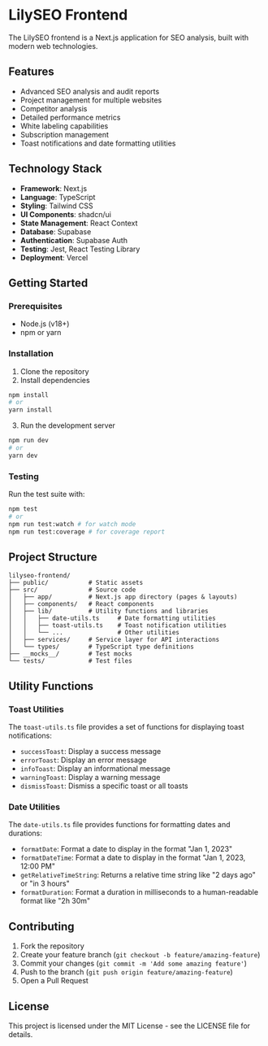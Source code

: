 # LilySEO Frontend

The LilySEO frontend is a Next.js application for SEO analysis, built with modern web technologies.

## Features

- Advanced SEO analysis and audit reports
- Project management for multiple websites
- Competitor analysis
- Detailed performance metrics
- White labeling capabilities
- Subscription management
- Toast notifications and date formatting utilities

## Technology Stack

- **Framework**: Next.js
- **Language**: TypeScript
- **Styling**: Tailwind CSS
- **UI Components**: shadcn/ui
- **State Management**: React Context
- **Database**: Supabase
- **Authentication**: Supabase Auth
- **Testing**: Jest, React Testing Library
- **Deployment**: Vercel

## Getting Started

### Prerequisites

- Node.js (v18+)
- npm or yarn

### Installation

1. Clone the repository
2. Install dependencies

```bash
npm install
# or
yarn install
```

3. Run the development server

```bash
npm run dev
# or
yarn dev
```

### Testing

Run the test suite with:

```bash
npm test
# or
npm run test:watch # for watch mode
npm run test:coverage # for coverage report
```

## Project Structure

```
lilyseo-frontend/
├── public/           # Static assets
├── src/              # Source code
│   ├── app/          # Next.js app directory (pages & layouts)
│   ├── components/   # React components
│   ├── lib/          # Utility functions and libraries
│   │   ├── date-utils.ts     # Date formatting utilities
│   │   ├── toast-utils.ts    # Toast notification utilities
│   │   └── ...               # Other utilities
│   ├── services/     # Service layer for API interactions
│   └── types/        # TypeScript type definitions
├── __mocks__/        # Test mocks
└── tests/            # Test files
```

## Utility Functions

### Toast Utilities

The `toast-utils.ts` file provides a set of functions for displaying toast notifications:

- `successToast`: Display a success message
- `errorToast`: Display an error message
- `infoToast`: Display an informational message
- `warningToast`: Display a warning message
- `dismissToast`: Dismiss a specific toast or all toasts

### Date Utilities

The `date-utils.ts` file provides functions for formatting dates and durations:

- `formatDate`: Format a date to display in the format "Jan 1, 2023"
- `formatDateTime`: Format a date to display in the format "Jan 1, 2023, 12:00 PM"
- `getRelativeTimeString`: Returns a relative time string like "2 days ago" or "in 3 hours"
- `formatDuration`: Format a duration in milliseconds to a human-readable format like "2h 30m"

## Contributing

1. Fork the repository
2. Create your feature branch (`git checkout -b feature/amazing-feature`)
3. Commit your changes (`git commit -m 'Add some amazing feature'`)
4. Push to the branch (`git push origin feature/amazing-feature`)
5. Open a Pull Request

## License

This project is licensed under the MIT License - see the LICENSE file for details.
